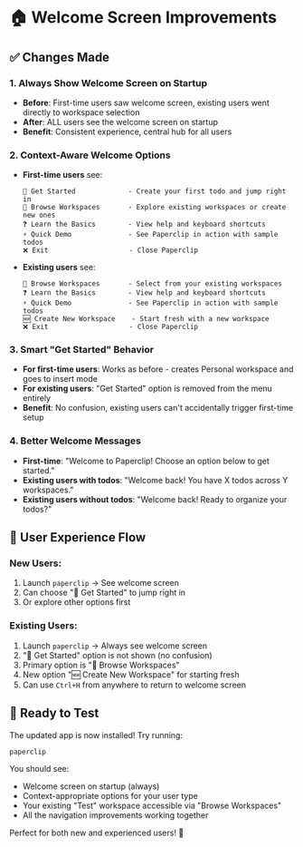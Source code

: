 # 🏠 Welcome Screen Improvements

## ✅ Changes Made

### 1. **Always Show Welcome Screen on Startup**
- **Before**: First-time users saw welcome screen, existing users went directly to workspace selection
- **After**: ALL users see the welcome screen on startup
- **Benefit**: Consistent experience, central hub for all users

### 2. **Context-Aware Welcome Options** 
- **First-time users** see:
  ```
  🚀 Get Started             - Create your first todo and jump right in
  📂 Browse Workspaces       - Explore existing workspaces or create new ones  
  ❓ Learn the Basics        - View help and keyboard shortcuts
  ⚡ Quick Demo              - See Paperclip in action with sample todos
  ❌ Exit                    - Close Paperclip
  ```

- **Existing users** see:
  ```
  📂 Browse Workspaces       - Select from your existing workspaces
  ❓ Learn the Basics        - View help and keyboard shortcuts
  ⚡ Quick Demo              - See Paperclip in action with sample todos
  🆕 Create New Workspace    - Start fresh with a new workspace
  ❌ Exit                    - Close Paperclip
  ```

### 3. **Smart "Get Started" Behavior**
- **For first-time users**: Works as before - creates Personal workspace and goes to insert mode
- **For existing users**: "Get Started" option is removed from the menu entirely
- **Benefit**: No confusion, existing users can't accidentally trigger first-time setup

### 4. **Better Welcome Messages**
- **First-time**: "Welcome to Paperclip! Choose an option below to get started."
- **Existing users with todos**: "Welcome back! You have X todos across Y workspaces."
- **Existing users without todos**: "Welcome back! Ready to organize your todos?"

## 🎯 User Experience Flow

### New Users:
1. Launch `paperclip` → See welcome screen
2. Can choose "🚀 Get Started" to jump right in
3. Or explore other options first

### Existing Users:
1. Launch `paperclip` → Always see welcome screen
2. "🚀 Get Started" option is not shown (no confusion)
3. Primary option is "📂 Browse Workspaces" 
4. New option "🆕 Create New Workspace" for starting fresh
5. Can use `Ctrl+H` from anywhere to return to welcome screen

## 🚀 Ready to Test

The updated app is now installed! Try running:
```bash
paperclip
```

You should see:
- Welcome screen on startup (always)
- Context-appropriate options for your user type
- Your existing "Test" workspace accessible via "Browse Workspaces"
- All the navigation improvements working together

Perfect for both new and experienced users! 🎉